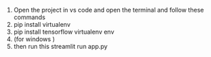 
1. Open the project in vs code and open the terminal and follow these commands
2. pip install virtualenv
3. pip install tensorflow
virtualenv env
4. (for windows )
6. then run this streamlit run app.py
